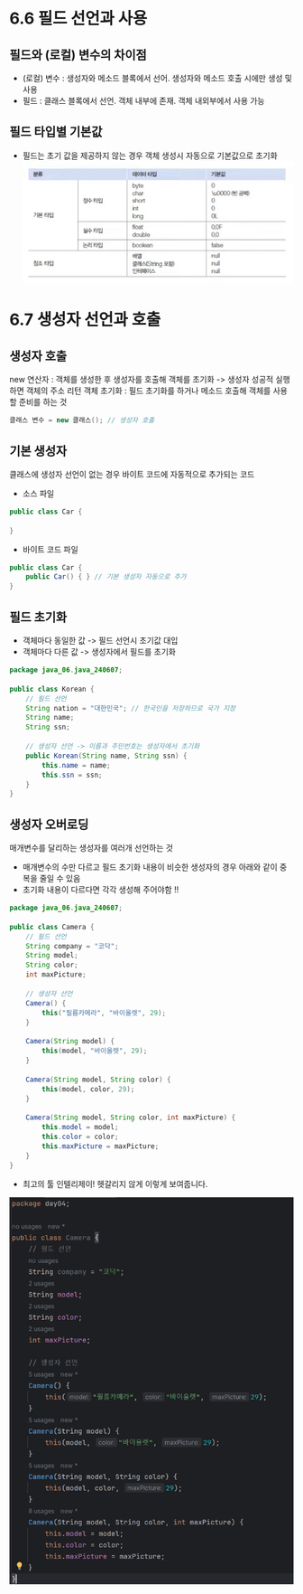# 6.6 필드 선언과 사용
## 필드와 (로컬) 변수의 차이점
- (로컬) 변수 : 생성자와 메소드 블록에서 선어. 생성자와 메소드 호출 시에만 생성 및 사용
- 필드 : 클래스 블록에서 선언. 객체 내부에 존재. 객체 내외부에서 사용 가능

## 필드 타입별 기본값
- 필드는 초기 값을 제공하지 않는 경우 객체 생성시 자동으로 기본값으로 초기화
![img.png](imgs/img.png)


# 6.7 생성자 선언과 호출
## 생성자 호출
new 연산자 : 객체를 생성한 후 생성자를 호출해 객체를 초기화 -> 생성자 성공적 실행하면 객체의 주소 리턴
객체 초기화 : 필드 초기화를 하거나 메소드 호출해 객체를 사용할 준비를 하는 것

```java
클래스 변수 = new 클래스(); // 생성자 호출
```
## 기본 생성자
클래스에 생성자 선언이 없는 경우 바이트 코드에 자동적으로 추가되는 코드

- 소스 파일
```java
public class Car {
    
}
```

- 바이트 코드 파일
```java
public class Car {
    public Car() { } // 기본 생성자 자동으로 추가
}
```

## 필드 초기화
- 객체마다 동일한 값 -> 필드 선언시 초기값 대입
- 객체마다 다른 값 -> 생성자에서 필드를 초기화

```java
package java_06.java_240607;

public class Korean {
    // 필드 선언
    String nation = "대한민국"; // 한국인을 저장하므로 국가 지정
    String name;
    String ssn;

    // 생성자 선언 -> 이름과 주민번호는 생성자에서 초기화
    public Korean(String name, String ssn) {
        this.name = name;
        this.ssn = ssn;
    }
}
```

## 생성자 오버로딩
매개변수를 달리하는 생성자를 여러개 선언하는 것

- 매개변수의 수만 다르고 필드 초기화 내용이 비슷한 생성자의 경우 아래와 같이 중복을 줄일 수 있음
- 초기화 내용이 다르다면 각각 생성해 주어야함 !!

```java
package java_06.java_240607;

public class Camera {
    // 필드 선언
    String company = "코닥";
    String model;
    String color;
    int maxPicture;

    // 생성자 선언
    Camera() {
        this("필름카메라", "바이올렛", 29);
    }

    Camera(String model) {
        this(model, "바이올렛", 29);
    }

    Camera(String model, String color) {
        this(model, color, 29);
    }

    Camera(String model, String color, int maxPicture) {
        this.model = model;
        this.color = color;
        this.maxPicture = maxPicture;
    }
}
```
- 최고의 툴 인텔리제이! 헷갈리지 않게 이렇게 보여줍니다.

![img_2.png](imgs/img_2.png)